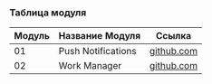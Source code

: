 ### Таблица модуля

| Модуль | Название Модуля        | Ссылка                                     |
|--------|------------------------|-------------------------------------------|
| 01     | Push Notifications                | [github.com](./01_Push_Notifications/01_Введение_в_уведомления/01.md)     |
| 02     | Work Manager                | [github.com](./02_Work_Manager/01_Введение/01.md)     |
